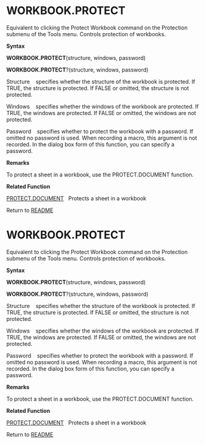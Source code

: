 # WORKBOOK.PROTECT

Equivalent to clicking the Protect Workbook command on the Protection
submenu of the Tools menu. Controls protection of workbooks.

**Syntax**

**WORKBOOK.PROTECT**(structure, windows, password)

**WORKBOOK.PROTECT**?(structure, windows, password)

Structure&nbsp;&nbsp;&nbsp;&nbsp;specifies whether the structure of the
workbook is protected. If TRUE, the structure is protected. If FALSE or
omitted, the structure is not protected.

Windows&nbsp;&nbsp;&nbsp;&nbsp;specifies whether the windows of the
workbook are protected. If TRUE, the windows are protected. If FALSE or
omitted, the windows are not protected.

Password&nbsp;&nbsp;&nbsp;&nbsp;specifies whether to protect the
workbook with a password. If omitted no password is used. When recording
a macro, this argument is not recorded. In the dialog box form of this
function, you can specify a password.

**Remarks**

To protect a sheet in a workbook, use the PROTECT.DOCUMENT function.

**Related Function**

[PROTECT.DOCUMENT](PROTECT.DOCUMENT.md)&nbsp;&nbsp;&nbsp;Protects a sheet in a workbook



Return to [README](README.md#W)

# WORKBOOK.PROTECT

Equivalent to clicking the Protect Workbook command on the Protection
submenu of the Tools menu. Controls protection of workbooks.

**Syntax**

**WORKBOOK.PROTECT**(structure, windows, password)

**WORKBOOK.PROTECT**?(structure, windows, password)

Structure&nbsp;&nbsp;&nbsp;&nbsp;specifies whether the structure of the
workbook is protected. If TRUE, the structure is protected. If FALSE or
omitted, the structure is not protected.

Windows&nbsp;&nbsp;&nbsp;&nbsp;specifies whether the windows of the
workbook are protected. If TRUE, the windows are protected. If FALSE or
omitted, the windows are not protected.

Password&nbsp;&nbsp;&nbsp;&nbsp;specifies whether to protect the
workbook with a password. If omitted no password is used. When recording
a macro, this argument is not recorded. In the dialog box form of this
function, you can specify a password.

**Remarks**

To protect a sheet in a workbook, use the PROTECT.DOCUMENT function.

**Related Function**

[PROTECT.DOCUMENT](PROTECT.DOCUMENT.md)&nbsp;&nbsp;&nbsp;Protects a sheet in a workbook



Return to [README](README.md#W)

